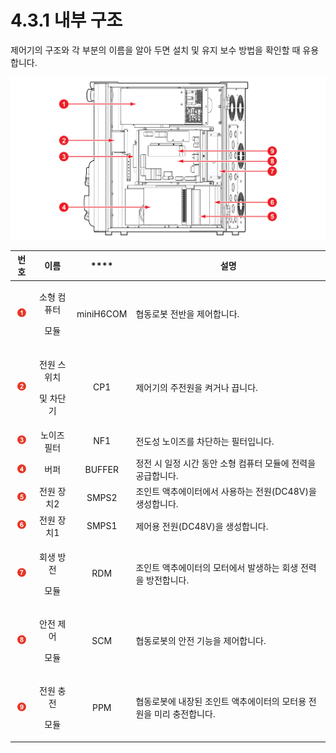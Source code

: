 # 4.3.1 내부 구조

제어기의 구조와 각 부분의 이름을 알아 두면 설치 및 유지 보수 방법을 확인할 때 유용합니다.

![그림 26 제어기 내부 구조](../../.gitbook/assets/image107.png)

|                     **번호**                     |           **이름**          |    ****   | **설명**                                 |
| :--------------------------------------------: | :-----------------------: | :-------: | -------------------------------------- |
| ![Adobe Systems](../../.gitbook/assets/1.png)  |  <p>소형 컴퓨터  </p><p>모듈</p> | miniH6COM | 협동로봇 전반을 제어합니다.                        |
| ![Adobe Systems](../../.gitbook/assets/2.png)  | <p>전원 스위치</p><p>및 차단기</p> |    CP1    | 제어기의 주전원을 켜거나 끕니다.                     |
| ![Adobe Systems](../../.gitbook/assets/3.png)  |           노이즈 필터          |    NF1    | 전도성 노이즈를 차단하는 필터입니다.                   |
| ![Adobe Systems](../../.gitbook/assets/4.png)  |             버퍼            |   BUFFER  | 정전 시 일정 시간 동안 소형 컴퓨터 모듈에 전력을 공급합니다.    |
| ![Adobe Systems](../../.gitbook/assets/5.png)  |           전원 장치2          |   SMPS2   | 조인트 액추에이터에서 사용하는 전원(DC48V)을 생성합니다.     |
|  ![Adobe Systems](../../.gitbook/assets/6.png) |           전원 장치1          |   SMPS1   | 제어용 전원(DC48V)을 생성합니다.                  |
|  ![Adobe Systems](../../.gitbook/assets/7.png) |   <p>회생 방전</p><p>모듈</p>   |    RDM    | 조인트 액추에이터의 모터에서 발생하는 회생 전력을 방전합니다.     |
|  ![Adobe Systems](../../.gitbook/assets/8.png) |   <p>안전 제어</p><p>모듈</p>   |    SCM    | 협동로봇의 안전 기능을 제어합니다.                    |
|  ![Adobe Systems](../../.gitbook/assets/9.png) |   <p>전원 충전</p><p>모듈</p>   |    PPM    | 협동로봇에 내장된 조인트 액추에이터의 모터용 전원을 미리 충전합니다. |

